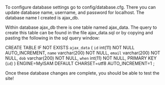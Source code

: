 To configure database settings go to config/database.cfg. There you can update database name, username, and password for localhost. The database name I created is ajax_db.

Within database ajax_db there is one table named ajax_data. The query to create this table can be found in the file ajax_data.sql or by copying and pasting the following in the sql query window:

CREATE TABLE IF NOT EXISTS `ajax_data` (
  `id` int(11) NOT NULL AUTO_INCREMENT,
  `name` varchar(200) NOT NULL,
  `email` varchar(200) NOT NULL,
  `dob` varchar(200) NOT NULL,
  `when` int(11) NOT NULL,
  PRIMARY KEY (`id`)
) ENGINE=MyISAM DEFAULT CHARSET=utf8 AUTO_INCREMENT=1 ;



Once these database changes are complete, you should be able to test the site!
